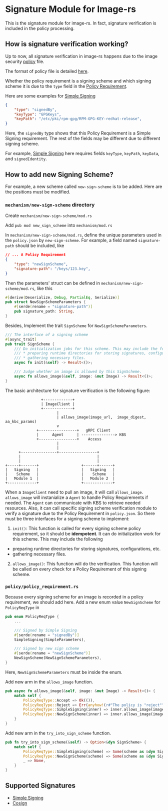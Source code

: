 # Signature Module for Image-rs

This is the signature module for image-rs. In fact, signature verification
is included in the policy processing.

## How is signature verification working?

Up to now, all signature verification in image-rs happens due to
the image security [policy](../../docs/ccv1_image_security_design.md#policy) 
file.

The format of policy file is detailed [here](../../docs/ccv1_image_security_design.md#policy).

Whether the policy requirement is a signing scheme and which signing scheme it is due to the `type` field in the
[Policy Requirement](https://github.com/containers/image/blob/main/docs/containers-policy.json.5.md#policy-requirements).

Here are some examples for [Simple Signing](mechanism/simple/README.md)

```json
{
    "type": "signedBy",
    "keyType": "GPGKeys",
    "keyPath": "/etc/pki/rpm-gpg/RPM-GPG-KEY-redhat-release",
}
```

Here, the `signedBy` type shows that this Policy Requirement
is a Simple Signing requirement. The rest of the 
fields may be different due to different signing scheme. 

For example,
[Simple Signing](mechanism/simple/README.md) here requires fields
`keyType`, `keyPath`, `keyData`, and `signedIdentity`.

## How to add new Signing Scheme?

For example, a new scheme called `new-sign-scheme` is to be added.
Here are the positions must be modified.

### `mechanism/new-sign-scheme` directory
Create `mechanism/new-sign-scheme/mod.rs`

Add `pub mod new_sign_scheme` into  `mechanism/mod.rs`

In `mechanism/new-sign-scheme/mod.rs`, define the unique parameters 
used in the `policy.json` by `new-sign-scheme`.
For example, a field named `signature-path` should be included, like

```json
// ... A Policy Requirement
{
    "type": "newSignScheme",
    "signature-path": "/keys/123.key",
}
```

Then the parameters' struct can be defined in `mechanism/new-sign-scheme/mod.rs`,
like this

```rust
#[derive(Deserialize, Debug, PartialEq, Serialize)]
pub struct NewSignSchemeParameters {
    #[serde(rename = "signature-path")]
    pub signature_path: String,
}
```

Besides, Implement the trait `SignScheme` for `NewSignSchemeParameters`.
```rust
/// The interface of a signing scheme
#[async_trait]
pub trait SignScheme {
    /// Do initialization jobs for this scheme. This may include the following
    /// * preparing runtime directories for storing signatures, configurations, etc.
    /// * gathering necessary files.
    async fn init(&self) -> Result<()>;

    /// Judge whether an image is allowed by this SignScheme.
    async fn allows_image(&self, image: &mut Image) -> Result<()>;
}
```

The basic architecture for signature verification is the following figure:

```plaintext
                +-------------+
                | ImageClient |
                +-------------+
                       |
                       | allows_image(image_url,  image_digest, aa_kbc_params)
                       v
              +-----------------+   gRPC Client
              |      Agent      | ---------------> KBS
              +-----------------+    Access
                       |
                       |
      +----------------+-----------------+
      |                                  |
      |                                  |
+-----+-------+                   +------+------+
|   Signing   |                   |   Signing   |
|    Scheme   |                   |    Scheme   |
|   Module 1  |                   |   Module 2  |
+-------------+                   +-------------+
```

When a `ImageClient` need to pull an image, it will call
`allows_image`. `allows_image` will instanialize
a `Agent` to handle Policy Requirements if needed.
The `Agent` can communicate with KBS to retrieve needed
resources. Also, it can call specific signing scheme verification
module to verify a signature due to the Policy Requirement in
`policy.json`. So there must be three interfaces for a signing
scheme to implement:
1. `init()`: This function is called for every signing scheme
policy requirement, so it should be **idempotent**.
It can do initialization work for this scheme. This may include the following
* preparing runtime directories for storing signatures, configurations, etc.
* gathering necessary files.

2. `allows_image()`: This function will do the verification. This
function will be called on every check for a Policy Requirement of this signing scheme.

### `policy/policy_requirement.rs`

Because every signing scheme for an image is recorded in
a policy requirement, we should add here.
Add a new enum value `NewSignScheme` for `PolicyReqType` in 

```rust
pub enum PolicyReqType {
    ...

    /// Signed by Simple Signing
    #[serde(rename = "signedBy")]
    SimpleSigning(SimpleParameters),

    /// Signed by new sign scheme
    #[serde(rename = "newSignScheme")]
    NewSignScheme(NewSignSchemeParameters),
}
```

Here, `NewSignSchemeParameters` must be inside the enum.

Add new arm in the `allows_image` function. 
```rust
pub async fn allows_image(&self, image: &mut Image) -> Result<()> {
    match self {
        PolicyReqType::Accept => Ok(()),
        PolicyReqType::Reject => Err(anyhow!(r#"The policy is "reject""#)),
        PolicyReqType::SimpleSigning(inner) => inner.allows_image(image).await,
        PolicyReqType::NewSignScheme(inner) => inner.allows_image(image).await,
    }
}
```

Add new arm in the `try_into_sign_scheme` function.
```rust
pub fn try_into_sign_scheme(&self) -> Option<&dyn SignScheme> {
    match self {
        PolicyReqType::SimpleSigning(scheme) => Some(scheme as &dyn SignScheme),
        PolicyReqType::NewSignScheme(scheme) => Some(scheme as &dyn SignScheme),
        _ => None,
    }
}
```

## Supported Signatures

- [Simple Signing](mechanism/simple/README.md)
- [Cosign](mechanism/cosign/README.md)
